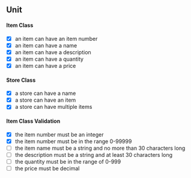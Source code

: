 ## Unit
#### Item Class
- [x] an item can have an item number
- [x] an item can have a name
- [x] an item can have a description
- [x] an item can have a quantity
- [x] an item can have a price
#### Store Class
- [x] a store can have a name
- [x] a store can have an item
- [x] a store can have multiple items
#### Item Class Validation
- [x] the item number must be an integer
- [x] the item number must be in the range 0-99999
- [ ] the item name must be a string and no more than 30 characters long
- [ ] the description must be a string and at least 30 characters long
- [ ] the quantity must be in the range of 0-999
- [ ] the price must be decimal 